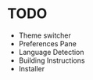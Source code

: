 # TODO

- Theme switcher
- Preferences Pane
- Language Detection
- Building Instructions
- Installer
